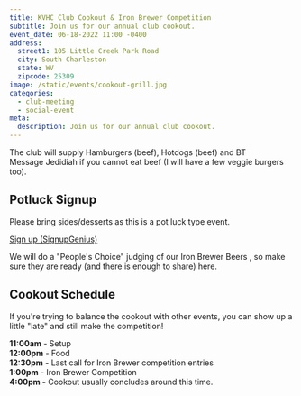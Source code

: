 ```yaml
---
title: KVHC Club Cookout & Iron Brewer Competition
subtitle: Join us for our annual club cookout.
event_date: 06-18-2022 11:00 -0400
address:
  street1: 105 Little Creek Park Road
  city: South Charleston
  state: WV
  zipcode: 25309
image: /static/events/cookout-grill.jpg
categories:
  - club-meeting
  - social-event
meta:
  description: Join us for our annual club cookout.
---
```

Th[](https://m.signupgenius.com/#!/showRSVPSignUp/60b0949a4a82aa4f94-kvhc3)e club will supply Hamburgers (beef), Hotdogs (beef) and BT\
Message Jedidiah if you cannot eat beef (I will have a few veggie burgers too).

## Potluck Signup

Please bring sides/desserts as this is a pot luck type event.

[Sign up (SignupGenius)](https://m.signupgenius.com/#!/showRSVPSignUp/60b0949a4a82aa4f94-kvhc3)

We will do a "People's Choice" judging of our Iron Brewer Beers , so make sure they are ready (and there is enough to share) here.

## Cookout Schedule

If you're trying to balance the cookout with other events, you can show up a little "late" and still make the competition!

**11:00am** - Setup\
**12:00pm** - Food\
**12:30pm** - Last call for Iron Brewer competition entries\
**1:00pm** - Iron Brewer Competition\
**4:00pm -** Cookout usually concludes around this time.